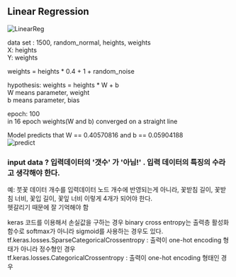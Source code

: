 ## Linear Regression  
![LinearReg](https://user-images.githubusercontent.com/86847564/143281799-575b292b-b68d-4dad-bb19-ba290360a172.gif)

data set : 1500, random_normal, heights, weights  
X: heights  
Y: weights  

weights = heights * 0.4 + 1 + random_noise  

hypothesis: weights = heights * W + b  
W means parameter, weight  
b means parameter, bias  

epoch: 100  
in 16 epoch weights(W and b) converged on a straight line  

Model predicts that W == 0.40570816 and b == 0.05904188  
![predict](https://user-images.githubusercontent.com/86847564/143284579-bf6a1055-6c60-4345-bb64-19af9be0da51.png)

### input data ? 입력데이터의 '갯수' 가 '아님!' . 입력 데이터의 특징의 수라고 생각해야 한다.  
예: 붓꽃 데이터 개수를 입력데이터 노드 개수에 반영되는게 아니라, 꽃받침 길이, 꽃받침 너비, 꽃입 길이, 꽃잎 너비 이렇게 4개가 되어야 한다.  
헷갈리기 때문에 잘 기억해야 함

keras 코드를 이용해서 손실값을 구하는 경우 binary cross entropy는 출력층 활성화함수로 softmax가 아니라 sigmoid를 사용하는 경우도 있다.  
tf.keras.losses.SparseCategoricalCrossentropy : 출력이 one-hot encoding 형태가 아니라 정수형인 경우  
tf.keras.losses.CategoricalCrossentropy : 출력이 one-hot encoding 형태인 경우  

